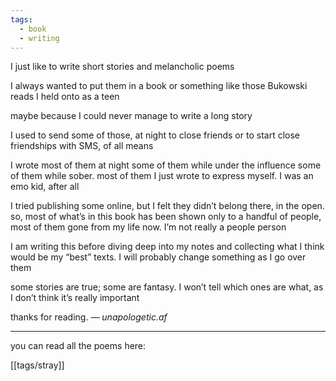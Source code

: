 ```yaml
---
tags:
  - book
  - writing
---
```

I just like to write short stories and melancholic poems

I always wanted to put them in a book or something
like those Bukowski reads I held onto as a teen

maybe because I could never manage to write a long story

I used to send some of those, at night
to close friends
or to start close friendships
with SMS, of all means

I wrote most of them at night
some of them while under the influence
some of them while sober. 
most of them I just wrote to express myself. I was an emo kid, after all

I tried publishing some online, but I felt they didn’t belong there, in the open. so, most of what’s in this book has been shown only to a handful of people, most of them gone from my life now. I’m not really a people person

I am writing this before diving deep into my notes and collecting what I think would be my “best” texts. I will probably change something as I go over them

some stories are true; some are fantasy. I won’t tell which ones are what, as I don’t think it’s really important

thanks for reading.
*— unapologetic.af*

---

you can read all the poems here:

[[tags/stray]]